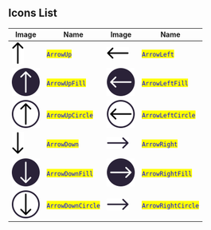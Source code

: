 ## Icons List

| Image                              | Name                                               | Image | Name |
| ---------------------------------- | -------------------------------------------------- |-------|------|
| ![](./main/arrow-up.svg) | <mark style="color:blue;">`ArrowUp`</mark> |           ![](./main/arrow-left.svg) | <mark style="color:blue;">`ArrowLeft`</mark> | 
| ![](./main/arrow-up-fill.svg) | <mark style="color:blue;">`ArrowUpFill`</mark> |           ![](./main/arrow-left-fill.svg) | <mark style="color:blue;">`ArrowLeftFill`</mark> | 
| ![](./main/arrow-up-circle.svg) | <mark style="color:blue;">`ArrowUpCircle`</mark> |           ![](./main/arrow-left-circle.svg) | <mark style="color:blue;">`ArrowLeftCircle`</mark> | 
| ![](./main/arrow-down.svg) | <mark style="color:blue;">`ArrowDown`</mark> |           ![](./main/arrow-right.svg) | <mark style="color:blue;">`ArrowRight`</mark> | 
| ![](./main/arrow-down-fill.svg) | <mark style="color:blue;">`ArrowDownFill`</mark> |           ![](./main/arrow-right-fill.svg) | <mark style="color:blue;">`ArrowRightFill`</mark> | 
| ![](./main/arrow-down-circle.svg) | <mark style="color:blue;">`ArrowDownCircle`</mark> |           ![](./main/arrow-right.svg) | <mark style="color:blue;">`ArrowRightCircle`</mark> | 
